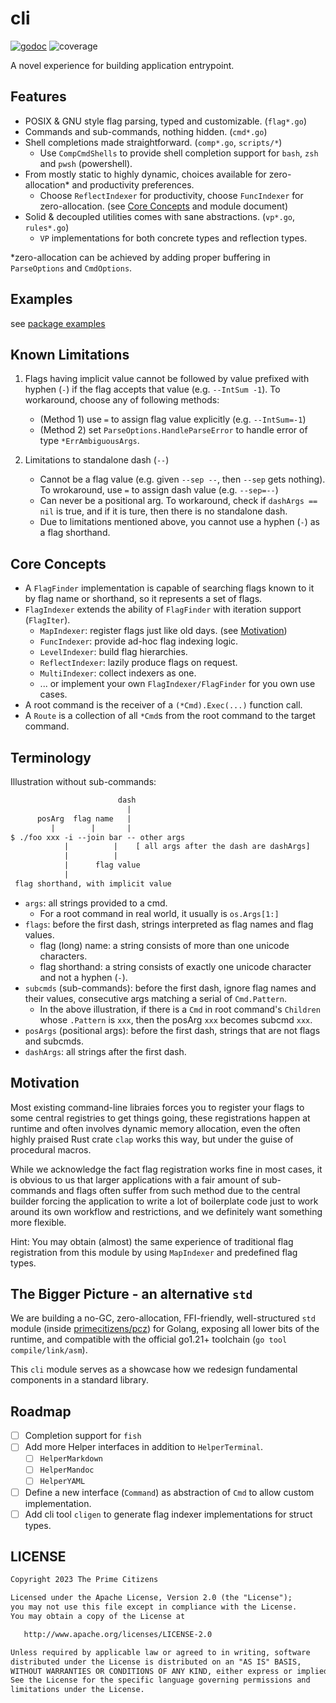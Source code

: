 # cli

[![godoc](https://raw.githubusercontent.com/primecitizens/cicd/cicd/cli/godoc.svg)](https://pkg.go.dev/github.com/primecitizens/cli)
![coverage](https://raw.githubusercontent.com/primecitizens/cicd/cicd/cli/coverage.svg)

A novel experience for building application entrypoint.

## Features

- POSIX & GNU style flag parsing, typed and customizable. (`flag*.go`)
- Commands and sub-commands, nothing hidden. (`cmd*.go`)
- Shell completions made straightforward. (`comp*.go`, `scripts/*`)
  - Use `CompCmdShells` to provide shell completion support for `bash`, `zsh` and `pwsh` (powershell).
- From mostly static to highly dynamic, choices available for zero-allocation* and productivity preferences.
  - Choose `ReflectIndexer` for productivity, choose `FuncIndexer` for zero-allocation. (see [Core Concepts](#core-concepts) and module document)
- Solid & decoupled utilities comes with sane abstractions. (`vp*.go`, `rules*.go`)
  - `VP` implementations for both concrete types and reflection types.

*zero-allocation can be achieved by adding proper buffering in `ParseOptions` and `CmdOptions`.

## Examples

see [package examples](https://pkg.go.dev/github.com/primecitizens/cli#pkg-examples)

## Known Limitations

1. Flags having implicit value cannot be followed by value prefixed with hyphen (`-`) if the flag accepts that value (e.g. `--IntSum -1`). To workaround, choose any of following methods:
   - (Method 1) use `=` to assign flag value explicitly (e.g. `--IntSum=-1`)
   - (Method 2) set `ParseOptions.HandleParseError` to handle error of type `*ErrAmbiguousArgs`.

2. Limitations to standalone dash (`--`)
   - Cannot be a flag value (e.g. given `--sep --`, then `--sep` gets nothing). To wrokaround, use `=` to assign dash value (e.g. `--sep=--`)
   - Can never be a positional arg. To workaround, check if `dashArgs == nil` is true, and if it is ture, then there is no standalone dash.
   - Due to limitations mentioned above, you cannot use a hyphen (`-`) as a flag shorthand.

## Core Concepts

- A `FlagFinder` implementation is capable of searching flags known to it by flag name or shorthand, so it represents a set of flags.
- `FlagIndexer` extends the ability of `FlagFinder` with iteration support (`FlagIter`).
  - `MapIndexer`: register flags just like old days. (see [Motivation](#motivation))
  - `FuncIndexer`: provide ad-hoc flag indexing logic.
  - `LevelIndexer`: build flag hierarchies.
  - `ReflectIndexer`: lazily produce flags on request.
  - `MultiIndexer`: collect indexers as one.
  - ... or implement your own `FlagIndexer/FlagFinder` for you own use cases.
- A root command is the receiver of a `(*Cmd).Exec(...)` function call.
- A `Route` is a collection of all `*Cmd`s from the root command to the target command.

## Terminology

Illustration without sub-commands:

```txt
                        dash
                          |
      posArg  flag name   |
         |        |       |
$ ./foo xxx -i --join bar -- other args
            |          |    [ all args after the dash are dashArgs]
            |          |
            |      flag value
            |
 flag shorthand, with implicit value
```

- `args`: all strings provided to a cmd.
  - For a root command in real world, it usually is `os.Args[1:]`
- `flags`: before the first dash, strings interpreted as flag names and flag values.
  - flag (long) name: a string consists of more than one unicode characters.
  - flag shorthand: a string consists of exactly one unicode character and not a hyphen (`-`).
- `subcmds` (sub-commands): before the first dash, ignore flag names and their values, consecutive args matching a serial of `Cmd.Pattern`.
  - In the above illustration, if there is a `Cmd` in root command's `Children` whose `.Pattern` is `xxx`, then the posArg `xxx` becomes subcmd `xxx`.
- `posArgs` (positional args): before the first dash, strings that are not flags and subcmds.
- `dashArgs`: all strings after the first dash.

## Motivation

Most existing command-line libraies forces you to register your flags to some central registries to get things going, these registrations happen at runtime and often involves dynamic memory allocation, even the often highly praised Rust crate `clap` works this way, but under the guise of procedural macros.

While we acknowledge the fact flag registration works fine in most cases, it is obvious to us that larger applications with a fair amount of sub-commands and flags often suffer from such method due to the central builder forcing the application to write a lot of boilerplate code just to work around its own workflow and restrictions, and we definitely want something more flexible.

Hint: You may obtain (almost) the same experience of traditional flag registration from this module by using `MapIndexer` and predefined flag types.

## The Bigger Picture - an alternative `std`

We are building a no-GC, zero-allocation, FFI-friendly, well-structured `std` module (inside [primecitizens/pcz](https://github.com/primecitizens/pcz)) for Golang, exposing all lower bits of the runtime, and compatible with the official go1.21+ toolchain (`go tool compile/link/asm`).

This `cli` module serves as a showcase how we redesign fundamental components in a standard library.

## Roadmap

- [ ] Completion support for `fish`
- [ ] Add more Helper interfaces in addition to `HelperTerminal`.
  - [ ] `HelperMarkdown`
  - [ ] `HelperMandoc`
  - [ ] `HelperYAML`
- [ ] Define a new interface (`Command`) as abstraction of `Cmd` to allow custom implementation.
- [ ] Add cli tool `cligen` to generate flag indexer implementations for struct types.

## LICENSE

```txt
Copyright 2023 The Prime Citizens

Licensed under the Apache License, Version 2.0 (the "License");
you may not use this file except in compliance with the License.
You may obtain a copy of the License at

   http://www.apache.org/licenses/LICENSE-2.0

Unless required by applicable law or agreed to in writing, software
distributed under the License is distributed on an "AS IS" BASIS,
WITHOUT WARRANTIES OR CONDITIONS OF ANY KIND, either express or implied.
See the License for the specific language governing permissions and
limitations under the License.
```

